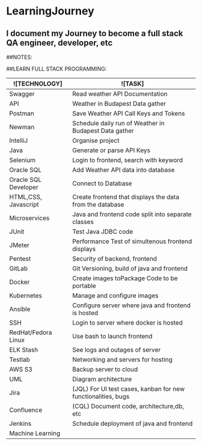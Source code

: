 # LearningJourney
## I document my Journey to become a full stack QA engineer, developer, etc


##NOTES:







##LEARN FULL STACK PROGRAMMING:

|![TECHNOLOGY]|![TASK]|
|---|---|
|Swagger |Read weather API Documentation |
|API |Weather in Budapest Data gather |
|Postman |Save Weather API Call Keys and Tokens |
|Newman |Schedule daily run of Weather in Budapest Data gather |
|IntelliJ |Organise project |
|Java |Generate or parse API Keys |
|Selenium |Login to frontend, search with keyword |
|Oracle SQL |Add Weather API data into database |
|Oracle SQL Developer |Connect to Database |
|HTML,CSS, Javascript |Create frontend that displays the data from the database |
|Microservices |Java and frontend code split into separate classes |
|JUnit |Test Java JDBC code |
|JMeter |Performance Test of simultenous frontend displays |
|Pentest |Security of backend, frontend |
|GitLab |Git Versioning, build of java and frontend |
|Docker |Create images toPackage Code to be portable |
|Kubernetes |Manage and configure images |
|Ansible |Configure server where java and frontend is hosted |
|SSH |Login to server where docker is hosted |
|RedHat/Fedora Linux |Use bash to launch frontend |
|ELK Stash |See logs and outages of server |
|Testlab |Networking and servers for hosting |
|AWS S3 |Backup server to cloud |
|UML |Diagram architecture |
|Jira |(JQL) For UI test cases, kanban for new functionalities, bugs |
|Confluence |(CQL) Document code, architecture,db, etc |
|Jenkins |Schedule deployment of java and frontend |
|Machine Learning | |
